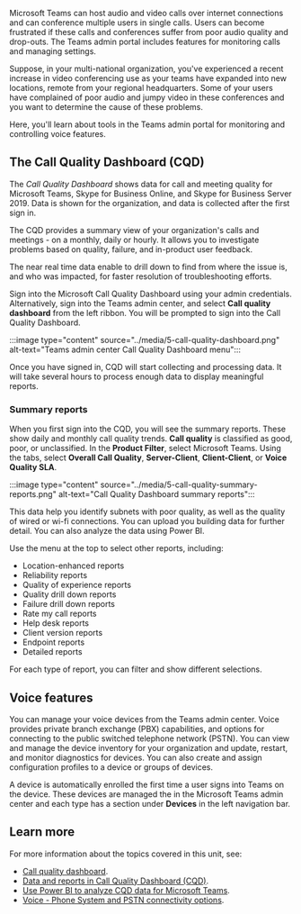Microsoft Teams can host audio and video calls over internet connections and can conference multiple users in single calls. Users can become frustrated if these calls and conferences suffer from poor audio quality and drop-outs. The Teams admin portal includes features for monitoring calls and managing settings.

Suppose, in your multi-national organization, you've experienced a recent increase in video conferencing use as your teams have expanded into new locations, remote from your regional headquarters. Some of your users have complained of poor audio and jumpy video in these conferences and you want to determine the cause of these problems.

Here, you'll learn about tools in the Teams admin portal for monitoring and controlling voice features.

## The Call Quality Dashboard (CQD)

The *Call Quality Dashboard* shows data for call and meeting quality for Microsoft Teams, Skype for Business Online, and Skype for Business Server 2019. Data is shown for the organization, and data is collected after the first sign in.

The CQD provides a summary view of your organization's calls and meetings - on a monthly, daily or hourly. It allows you to investigate problems based on quality, failure, and in-product user feedback.

The near real time data enable to drill down to find from where the issue is, and who was impacted, for faster resolution of troubleshooting efforts.

Sign into the Microsoft Call Quality Dashboard using your admin credentials. Alternatively, sign into the Teams admin center, and select **Call quality dashboard** from the left ribbon. You will be prompted to sign into the Call Quality Dashboard.

:::image type="content" source="../media/5-call-quality-dashboard.png" alt-text="Teams admin center Call Quality Dashboard menu":::

Once you have signed in, CQD will start collecting and processing data. It will take several hours to process enough data to display meaningful reports.

### Summary reports

When you first sign into the CQD, you will see the summary reports. These show daily and monthly call quality trends. **Call quality** is classified as good, poor, or unclassified. In the **Product Filter**, select Microsoft Teams.  Using the tabs, select **Overall Call Quality**, **Server-Client**, **Client-Client**, or **Voice Quality SLA**.

:::image type="content" source="../media/5-call-quality-summary-reports.png" alt-text="Call Quality Dashboard summary reports":::

This data help you identify subnets with poor quality, as well as the quality of wired or wi-fi connections. You can upload you building data for further detail. You can also analyze the data using Power BI.

Use the menu at the top to select other reports, including:

- Location-enhanced reports
- Reliability reports
- Quality of experience reports
- Quality drill down reports
- Failure drill down reports
- Rate my call reports
- Help desk reports
- Client version reports
- Endpoint reports
- Detailed reports

For each type of report, you can filter and show different selections.

## Voice features

You can manage your voice devices from the Teams admin center. Voice provides private branch exchange (PBX) capabilities, and options for connecting to the public switched telephone network (PSTN). You can view and manage the device inventory for your organization and update, restart, and monitor diagnostics for devices. You can also create and assign configuration profiles to a device or groups of devices.

A device is automatically enrolled the first time a user signs into Teams on the device. These devices are managed the in the Microsoft Teams admin center and each type has a section under **Devices** in the left navigation bar.

## Learn more

For more information about the topics covered in this unit, see:

- [Call quality dashboard](/microsoftteams/business-voice/analytics-dashboard).
- [Data and reports in Call Quality Dashboard (CQD)](/microsoftteams/cqd-data-and-reports).
- [Use Power BI to analyze CQD data for Microsoft Teams](/microsoftteams/cqd-power-bi-query-templates).
- [Voice - Phone System and PSTN connectivity options](/microsoftteams/cloud-voice-landing-page).
